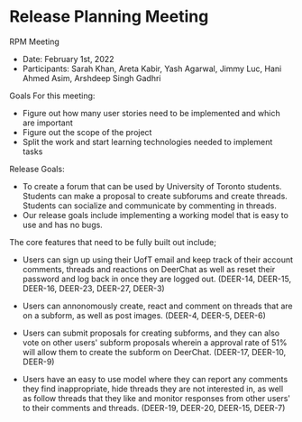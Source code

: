 # Release Planning Meeting
RPM Meeting
- Date: February 1st, 2022
- Participants: Sarah Khan, Areta Kabir, Yash Agarwal, Jimmy Luc, Hani Ahmed Asim, Arshdeep Singh Gadhri

Goals For this meeting:
- Figure out how many user stories need to be implemented and which are important
- Figure out the scope of the project
- Split the work and start learning technologies needed to implement tasks 

Release Goals:
- To create a forum that can be used by University of Toronto students. Students can make a proposal to create subforums and create threads. Students can socialize and communicate by commenting in threads. 
- Our release goals include implementing a working model that is easy to use and has no bugs.

The core features that need to be fully built out include;
- Users can sign up using their UofT email and keep track of their account comments, threads and reactions on DeerChat as well as reset their password and log back in once they are logged out.  (DEER-14, DEER-15, DEER-16, DEER-23, DEER-27, DEER-3)

- Users can annonomously create, react and comment on threads that are on a subform, as well as post images. (DEER-4, DEER-5, DEER-6)

- Users can submit proposals for creating subforms, and they can also vote on other users' subform proposals wherein a approval rate of 51% will allow them to create the subform on DeerChat. (DEER-17, DEER-10, DEER-9)

- Users have an easy to use model where they can report any comments they find inappropriate, hide threads they are not interested in, as well as follow threads that they like and monitor responses from other users' to their comments and threads. (DEER-19, DEER-20, DEER-15, DEER-7)


